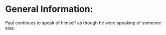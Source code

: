 # General Information:

Paul continues to speak of himself as though he were speaking of someone else.